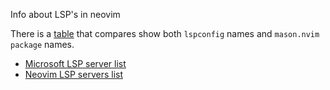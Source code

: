Info about LSP's in neovim

There is a [table](https://github.com/williamboman/mason-lspconfig.nvim/blob/main/doc/server-mapping.md) that compares show both `lspconfig` names and `mason.nvim package` names. 

- [Microsoft LSP server list](https://microsoft.github.io/language-server-protocol/implementors/servers/)
- [Neovim LSP servers list](https://github.com/williamboman/mason-lspconfig.nvim?tab=readme-ov-file#available-lsp-servers)
